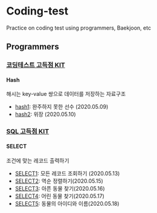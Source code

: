 # Coding-test
Practice on coding test using programmers, Baekjoon, etc

## Programmers
### [코딩테스트 고득점 KIT](https://programmers.co.kr/learn/challenges?tab=algorithm_practice_kit)
#### Hash
해시는 key-value 쌍으로 데이터를 저장하는 자료구조
- [hash1](hash1.ipynb): 완주하지 못한 선수 (2020.05.09)
- [hash2](hash2.ipynb): 위장 (2020.05.10)

### [SQL 고득점 KIT](https://programmers.co.kr/learn/challenges?tab=sql_practice_kit)
#### SELECT
조건에 맞는 레코드 출력하기
- [SELECT1](mysql/SELECT1.md): 모든 레코드 조회하기 (2020.05.13)
- [SELECT2](mysql/SELECT2.md): 역순 정렬하기(2020.05.15)
- [SELECT3](mysql/SELECT3.md): 아픈 동물 찾기(2020.05.16)
- [SELECT4](mysql/SELECT4.md): 어린 동물 찾기(2020.05.17)
- [SELECT5](mysql/SELECT5.md): 동물의 아이디와 이름(2020.05.18)
